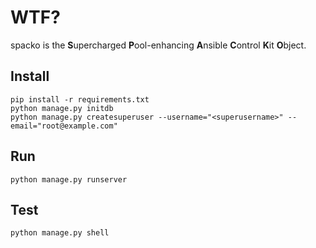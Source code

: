 # WTF?

spacko is the **S**upercharged **P**ool-enhancing **A**nsible **C**ontrol **K**it **O**bject.

## Install ##
	pip install -r requirements.txt
	python manage.py initdb
	python manage.py createsuperuser --username="<superusername>" --email="root@example.com"

## Run ##
	python manage.py runserver
## Test ##
	python manage.py shell

